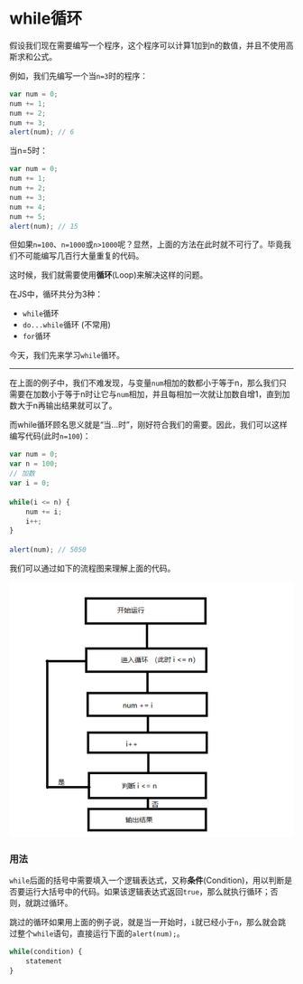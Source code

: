 # while循环

假设我们现在需要编写一个程序，这个程序可以计算1加到n的数值，并且不使用高斯求和公式。

例如，我们先编写一个当`n=3`时的程序：

```js
var num = 0;
num += 1;
num += 2;
num += 3;
alert(num); // 6
```

当n=5时：

```js
var num = 0;
num += 1;
num += 2;
num += 3;
num += 4;
num += 5;
alert(num); // 15
```

但如果`n=100`、`n=1000`或`n>1000`呢？显然，上面的方法在此时就不可行了。毕竟我们不可能编写几百行大量重复的代码。

这时候，我们就需要使用**循环**(Loop)来解决这样的问题。

在JS中，循环共分为3种：

- `while`循环
- `do...while`循环 (不常用)
- `for`循环

今天，我们先来学习`while`循环。

---

在上面的例子中，我们不难发现，与变量`num`相加的数都小于等于n，那么我们只需要在加数小于等于n时让它与`num`相加，并且每相加一次就让加数自增1，直到加数大于n再输出结果就可以了。

而while循环顾名思义就是“当...时”，刚好符合我们的需要。因此，我们可以这样编写代码(此时`n=100`)：

```js
var num = 0;
var n = 100;
// 加数
var i = 0;

while(i <= n) {
    num += i;
    i++;
}

alert(num); // 5050
```

我们可以通过如下的流程图来理解上面的代码。

![6-1](../img/js-6-1.png)

### 用法

`while`后面的括号中需要填入一个逻辑表达式，又称**条件**(Condition)，用以判断是否要运行大括号中的代码。如果该逻辑表达式返回`true`，那么就执行循环；否则，就跳过循环。

跳过的循环如果用上面的例子说，就是当一开始时，`i`就已经小于`n`，那么就会跳过整个`while`语句，直接运行下面的`alert(num);`。

```js
while(condition) {
    statement
}
```
